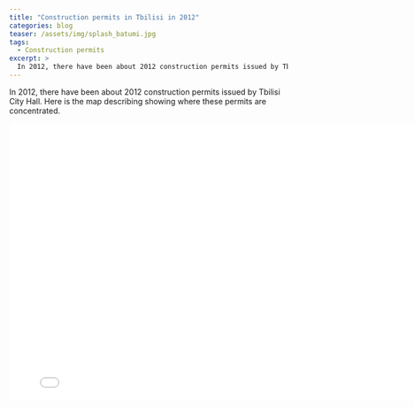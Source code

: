 ```yaml
---
title: "Construction permits in Tbilisi in 2012"
categories: blog
teaser: /assets/img/splash_batumi.jpg
tags:
  - Construction permits
excerpt: >
  In 2012, there have been about 2012 construction permits issued by Tbilisi City Hall.<br />
---
```


In 2012, there have been about 2012 construction permits issued by Tbilisi City Hall. Here is the map describing showing where these permits are concentrated. 

<iframe width="800" height="500" src="/assets/map/hex/index.html" frameborder="0" allowfullscreen></iframe>
